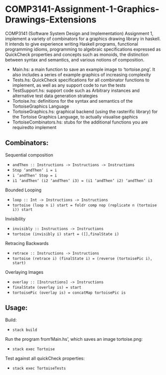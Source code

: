 # COMP3141-Assignment-1-Graphics-Drawings-Extensions
COMP3141 (Software System Design and Implementation) Assignment 1, implement a variety of combinators for a graphics drawing library in haskell. It intends to give experience writing Haskell programs, functional programming idioms, programming to algebraic specifications expressed as QuickCheck properties and concepts such as monoids, the distinction between syntax and semantics, and various notions of composition. 

- Main.hs: a main function to save an example image to ‘tortoise.png’. It also includes a series of example graphics of increasing complexity
- Tests.hs: QuickCheck specifications for all combinator functions to implement, as well as any support code to run the tests
- TestSupport.hs: support code such as Arbitrary instances and alternative test data generation strategies
- Tortoise.hs: definitions for the syntax and semantics of the TortoiseGraphics Language
- TortoiseGraphics.hs: graphical backend (using the rasterific library) for the Tortoise Graphics Language, to actually visualise gaphics
- TortoiseCombinators.hs: stubs for the additional functions you are requiredto implement 

## Combinators:
Sequential composition
- `andThen :: Instructions -> Instructions -> Instructions`
- `Stop ‘andThen‘ i = i`
- `i ‘andThen‘ Stop = i`
- `i1 ‘andThen‘ (i2 ‘andThen‘ i3) = (i1 ‘andThen‘ i2) ‘andThen‘ i3`

Bounded Looping
- `loop :: Int -> Instructions -> Instructions`
- `tortoise (loop n i) start = foldr comp nop (replicate n (tortoise i)) start`

Invisibility 
- `invisibly :: Instructions -> Instructions`
- `tortoise (invisibly i) start = ([],finalState i)`

Retracing Backwards
- `retrace :: Instructions -> Instructions`
- `tortoise (retrace i) (finalState i) = (reverse (tortoisePic i), start)`

Overlaying Images
- `overlay :: [Instructions] -> Instructions`
- `finalState (overlay is) = start`
- `tortoisePic (overlay is) = concatMap tortoisePic is`

## Usage:
Build:
- `stack build`

Run the program from‘Main.hs’, which saves an image tortoise.png:
- `stack exec Tortoise`

Test against all quickCheck properties:
- `stack exec TortoiseTests`


